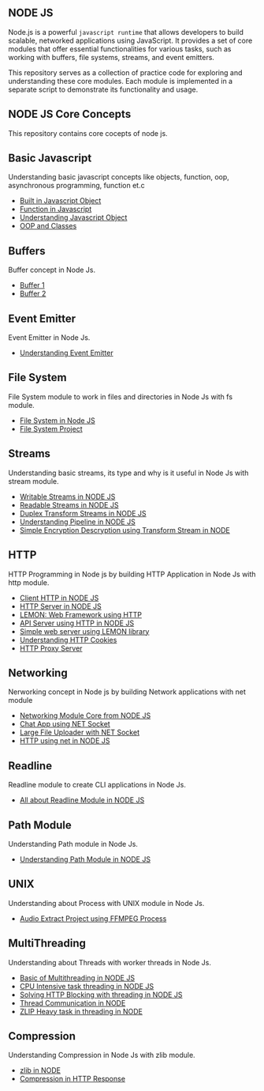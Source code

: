 ## NODE JS

Node.js is a powerful `javascript runtime` that allows developers to build scalable, networked applications using JavaScript. It provides a set of core modules that offer essential functionalities for various tasks, such as working with buffers, file systems, streams, and event emitters.

This repository serves as a collection of practice code for exploring and understanding these core modules. Each module is implemented in a separate script to demonstrate its functionality and usage.

## NODE JS Core Concepts

This repository contains core cocepts of node js.

## Basic Javascript

Understanding basic javascript concepts like objects, function, oop, asynchronous programming, function et.c

- [Built in Javascript Object](./Javascript%20Programming/Builtin%20Object/)
- [Function in Javascript](./Javascript%20Programming/Function/)
- [Understanding Javascript Object](./Javascript%20Programming/Objects/)
- [OOP and Classes](./Javascript%20Programming/OOP%20and%20Classes/)

## Buffers

Buffer concept in Node Js.

- [Buffer 1](./Buffers/buffer.js)
- [Buffer 2](./Buffers/bufferFromRaw.js)

## Event Emitter

Event Emitter in Node Js.

- [Understanding Event Emitter](./Event%20Emitter/eventEmit.js)

## File System

File System module to work in files and directories in Node Js with fs module.

- [File System in Node JS](./File%20System/From%20Docs/)
- [File System Project](./File%20System/project1/)

## Streams

Understanding basic streams, its type and why is it useful in Node Js with stream module.

- [Writable Streams in NODE JS](./Streams/writable_streams/)
- [Readable Streams in NODE JS](./Streams/readable_streams/)
- [Duplex Transform Streams in NODE JS](./Streams/duplex_transform_streams/)
- [Understanding Pipeline in NODE JS](./Streams/Piping/)
- [Simple Encryption Descryption using Transform Stream in NODE](./Streams/project1/)

## HTTP

HTTP Programming in Node js by building HTTP Application in Node Js with http module.

- [Client HTTP in NODE JS](./HTTP/client.js)
- [HTTP Server in NODE JS](./HTTP/server.js)
- [LEMON: Web Framework using HTTP](./HTTP/Lemon/)
- [API Server using HTTP in NODE JS](./HTTP/API/)
- [Simple web server using LEMON library](./HTTP/web-server/)
- [Understanding HTTP Cookies](./HTTP/HTTP%20cookies/)
- [HTTP Proxy Server](./HTTP/Load%20Balancer/)

## Networking

Nerworking concept in Node js by building Network applications with net module

- [Networking Module Core from NODE JS](./Networking/net%20module/)
- [Chat App using NET Socket](./Networking/project1/)
- [Large File Uploader with NET Socket](./Networking/project2/)
- [HTTP using net in NODE JS](./Networking/http%20from%20net/)

## Readline

Readline module to create CLI applications in Node Js.

- [All about Readline Module in NODE JS](./ReadLine/)

## Path Module

Understanding Path module in Node Js.

- [Understanding Path Module in NODE JS](./Path/path.js)

## UNIX

Understanding about Process with UNIX module in Node Js.

- [Audio Extract Project using FFMPEG Process](./UNIX/Project1/)

## MultiThreading

Understanding about Threads with worker threads in Node Js.

- [Basic of Multithreading in NODE JS](./Multithreading/basic/)
- [CPU Intensive task threading in NODE JS](./Multithreading/CPU%20Intensive/)
- [Solving HTTP Blocking with threading in NODE JS](./Multithreading/HTTP%20blocking/)
- [Thread Communication in NODE](./Multithreading/thread%20communication/)
- [ZLIP Heavy task in threading in NODE](./Multithreading/Zlib%20Heavy/)

## Compression

Understanding Compression in Node Js with zlib module.

- [zlib in NODE](./Compression/zlib.js)
- [Compression in HTTP Response](./Compression/httpCompress.js)
